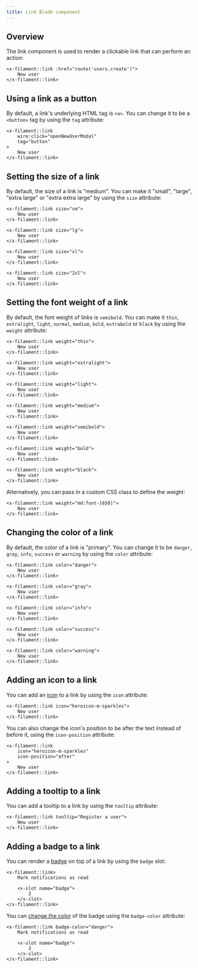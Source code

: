 ```yaml
---
title: Link Blade component
---
```


## Overview

The link component is used to render a clickable link that can perform an action:

```blade
<x-filament::link :href="route('users.create')">
    New user
</x-filament::link>
```

## Using a link as a button

By default, a link's underlying HTML tag is `<a>`. You can change it to be a `<button>` tag by using the `tag` attribute:

```blade
<x-filament::link
    wire:click="openNewUserModal"
    tag="button"
>
    New user
</x-filament::link>
```

## Setting the size of a link

By default, the size of a link is "medium". You can make it "small", "large", "extra large" or "extra extra large" by using the `size` attribute:

```blade
<x-filament::link size="sm">
    New user
</x-filament::link>

<x-filament::link size="lg">
    New user
</x-filament::link>

<x-filament::link size="xl">
    New user
</x-filament::link>

<x-filament::link size="2xl">
    New user
</x-filament::link>
```

## Setting the font weight of a link

By default, the font weight of links is `semibold`. You can make it `thin`, `extralight`, `light`, `normal`, `medium`, `bold`, `extrabold` or `black` by using the `weight` attribute:

```blade
<x-filament::link weight="thin">
    New user
</x-filament::link>

<x-filament::link weight="extralight">
    New user
</x-filament::link>

<x-filament::link weight="light">
    New user
</x-filament::link>

<x-filament::link weight="medium">
    New user
</x-filament::link>

<x-filament::link weight="semibold">
    New user
</x-filament::link>
   
<x-filament::link weight="bold">
    New user
</x-filament::link>

<x-filament::link weight="black">
    New user
</x-filament::link> 
```

Alternatively, you can pass in a custom CSS class to define the weight:

```blade
<x-filament::link weight="md:font-[650]">
    New user
</x-filament::link>
```

## Changing the color of a link

By default, the color of a link is "primary". You can change it to be `danger`, `gray`, `info`, `success` or `warning` by using the `color` attribute:

```blade
<x-filament::link color="danger">
    New user
</x-filament::link>

<x-filament::link color="gray">
    New user
</x-filament::link>

<x-filament::link color="info">
    New user
</x-filament::link>

<x-filament::link color="success">
    New user
</x-filament::link>

<x-filament::link color="warning">
    New user
</x-filament::link>
```

## Adding an icon to a link

You can add an [icon](https://blade-ui-kit.com/blade-icons?set=1#search) to a link by using the `icon` attribute:

```blade
<x-filament::link icon="heroicon-m-sparkles">
    New user
</x-filament::link>
```

You can also change the icon's position to be after the text instead of before it, using the `icon-position` attribute:

```blade
<x-filament::link
    icon="heroicon-m-sparkles"
    icon-position="after"
>
    New user
</x-filament::link>
```

## Adding a tooltip to a link

You can add a tooltip to a link by using the `tooltip` attribute:

```blade
<x-filament::link tooltip="Register a user">
    New user
</x-filament::link>
```

## Adding a badge to a link

You can render a [badge](badge) on top of a link by using the `badge` slot:

```blade
<x-filament::link>
    Mark notifications as read

    <x-slot name="badge">
        3
    </x-slot>
</x-filament::link>
```

You can [change the color](badge#changing-the-color-of-the-badge) of the badge using the `badge-color` attribute:

```blade
<x-filament::link badge-color="danger">
    Mark notifications as read

    <x-slot name="badge">
        3
    </x-slot>
</x-filament::link>
```
